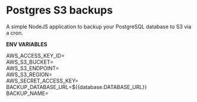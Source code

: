# Postgres S3 backups

A simple NodeJS application to backup your PostgreSQL database to S3 via a cron.

**ENV VARIABLES**

AWS_ACCESS_KEY_ID=\
AWS_S3_BUCKET=\
AWS_S3_ENDPOINT=\
AWS_S3_REGION=\
AWS_SECRET_ACCESS_KEY=\
BACKUP_DATABASE_URL=${{database.DATABASE_URL}}\
BACKUP_NAME=
